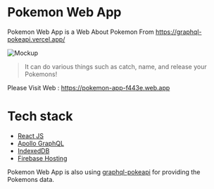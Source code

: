 
# Pokemon Web App

Pokemon Web App is a Web About Pokemon From https://graphql-pokeapi.vercel.app/

![Mockup](https://pokemon-app-f443e.web.app/mockup.png)


>It can do various things such as catch, name, and release your Pokemons!

Please Visit Web : https://pokemon-app-f443e.web.app

# Tech stack
- [React JS](https://reactjs.org)
- [Apollo GraphQL](https://www.apollographql.com/)
- [IndexedDB](https://www.npmjs.com/package/localbase)
- [Firebase Hosting](https://firebase.google.com/docs/hosting)


Pokemon Web App is also using [graphql-pokeapi](https://github.com/mazipan/graphql-pokeapi) for providing the Pokemons data.

